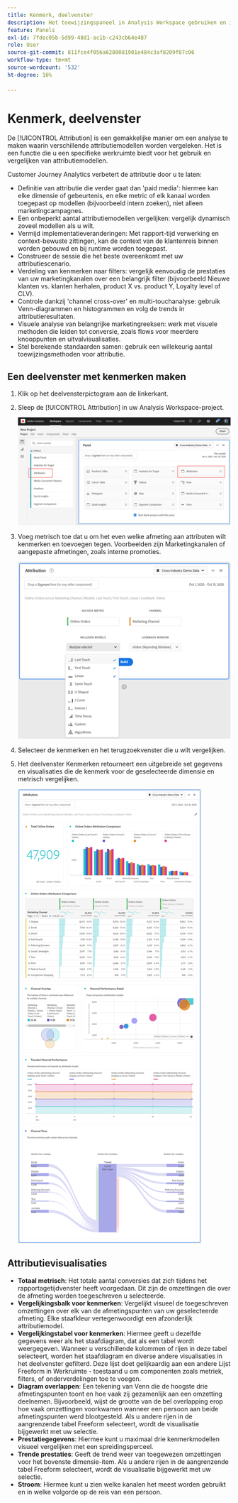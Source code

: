 ```yaml
---
title: Kenmerk, deelvenster
description: Het toewijzingspaneel in Analysis Workspace gebruiken en interpreteren.
feature: Panels
exl-id: 7fdec05b-5d99-48d1-ac1b-c243cb64e487
role: User
source-git-commit: 811fce4f056a6280081901e484c3af8209f87c06
workflow-type: tm+mt
source-wordcount: '532'
ht-degree: 16%

---
```


# Kenmerk, deelvenster

De [!UICONTROL Attribution] is een gemakkelijke manier om een analyse te maken waarin verschillende attributiemodellen worden vergeleken. Het is een functie die u een specifieke werkruimte biedt voor het gebruik en vergelijken van attributiemodellen.

Customer Journey Analytics verbetert de attributie door u te laten:

* Definitie van attributie die verder gaat dan &#39;paid media&#39;: hiermee kan elke dimensie of gebeurtenis, en elke metric of elk kanaal worden toegepast op modellen (bijvoorbeeld intern zoeken), niet alleen marketingcampagnes.
* Een onbeperkt aantal attributiemodellen vergelijken: vergelijk dynamisch zoveel modellen als u wilt.
* Vermijd implementatieveranderingen: Met rapport-tijd verwerking en context-bewuste zittingen, kan de context van de klantenreis binnen worden gebouwd en bij runtime worden toegepast.
* Construeer de sessie die het beste overeenkomt met uw attributiescenario.
* Verdeling van kenmerken naar filters: vergelijk eenvoudig de prestaties van uw marketingkanalen over een belangrijk filter (bijvoorbeeld Nieuwe klanten vs. klanten herhalen, product X vs. product Y, Loyalty level of CLV).
* Controle dankzij &#39;channel cross-over&#39; en multi-touchanalyse: gebruik Venn-diagrammen en histogrammen en volg de trends in attributieresultaten.
* Visuele analyse van belangrijke marketingreeksen: werk met visuele methoden die leiden tot conversie, zoals flows voor meerdere knooppunten en uitvalvisualisaties.
* Stel berekende standaarden samen: gebruik een willekeurig aantal toewijzingsmethoden voor attributie.

## Een deelvenster met kenmerken maken

1. Klik op het deelvensterpictogram aan de linkerkant.
1. Sleep de [!UICONTROL Attribution] in uw Analysis Workspace-project.

   ![Het venster Nieuw project markeert het deelvenster Kenmerken.](assets/Attribution_Panel_1.png)

1. Voeg metrisch toe dat u om het even welke afmeting aan attributen wilt kenmerken en toevoegen tegen. Voorbeelden zijn Marketingkanalen of aangepaste afmetingen, zoals interne promoties.

   ![Het venster van het deelvenster Kenmerken dat verschillende geselecteerde afmetingen en metriek toont.](assets/attribution_panel2.png)

1. Selecteer de kenmerken en het terugzoekvenster die u wilt vergelijken.

1. Het deelvenster Kenmerken retourneert een uitgebreide set gegevens en visualisaties die de kenmerk voor de geselecteerde dimensie en metrisch vergelijken.

   ![De visualisaties in het deelvenster Kenmerken die geselecteerde metriek en dimensies vergelijken.](assets/attr_panel_vizs.png)

## Attributievisualisaties

* **Totaal metrisch**: Het totale aantal conversies dat zich tijdens het rapportagetijdvenster heeft voorgedaan. Dit zijn de omzettingen die over de afmeting worden toegeschreven u selecteerde.
* **Vergelijkingsbalk voor kenmerken**: Vergelijkt visueel de toegeschreven omzettingen over elk van de afmetingspunten van uw geselecteerde afmeting. Elke staafkleur vertegenwoordigt een afzonderlijk attributiemodel.
* **Vergelijkingstabel voor kenmerken**: Hiermee geeft u dezelfde gegevens weer als het staafdiagram, dat als een tabel wordt weergegeven. Wanneer u verschillende kolommen of rijen in deze tabel selecteert, worden het staafdiagram en diverse andere visualisaties in het deelvenster gefilterd. Deze lijst doet gelijkaardig aan een andere Lijst Freeform in Werkruimte - toestaand u om componenten zoals metriek, filters, of onderverdelingen toe te voegen.
* **Diagram overlappen**: Een tekening van Venn die de hoogste drie afmetingspunten toont en hoe vaak zij gezamenlijk aan een omzetting deelnemen. Bijvoorbeeld, wijst de grootte van de bel overlapping erop hoe vaak omzettingen voorkwamen wanneer een persoon aan beide afmetingspunten werd blootgesteld. Als u andere rijen in de aangrenzende tabel Freeform selecteert, wordt de visualisatie bijgewerkt met uw selectie.
* **Prestatiegegevens**: Hiermee kunt u maximaal drie kenmerkmodellen visueel vergelijken met een spreidingsperceel.
* **Trende prestaties**: Geeft de trend weer van toegewezen omzettingen voor het bovenste dimensie-item. Als u andere rijen in de aangrenzende tabel Freeform selecteert, wordt de visualisatie bijgewerkt met uw selectie.
* **Stroom**: Hiermee kunt u zien welke kanalen het meest worden gebruikt en in welke volgorde op de reis van een persoon.
